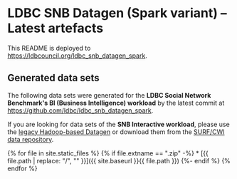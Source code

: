 # LDBC SNB Datagen (Spark variant) – Latest artefacts

This README is deployed to <https://ldbcouncil.org/ldbc_snb_datagen_spark>.

## Generated data sets

The following data sets were generated for the **LDBC Social Network Benchmark's BI (Business Intelligence) workload** by the latest commit at <https://github.com/ldbc/ldbc_snb_datagen_spark>.

If you are looking for data sets of the **SNB Interactive workload**, please use the [legacy Hadoop-based Datagen](https://github.com/ldbc/ldbc_snb_datagen_hadoop) or download them from the [SURF/CWI data repository](https://hdl.handle.net/11112/e6e00558-a2c3-9214-473e-04a16de09bf8).

{% for file in site.static_files %}
  {% if file.extname == ".zip" -%}
    * [{{ file.path | replace: "/", "" }}]({{ site.baseurl }}{{ file.path }})
  {%- endif %}
{% endfor %}
